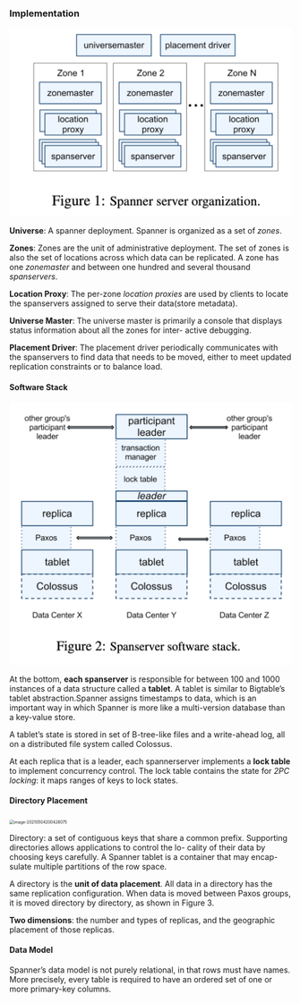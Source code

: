 ### Implementation

<img src="Spanner.assets/image-20210504191035361.png" alt="image-20210504191035361" style="zoom:50%;" />

**Universe**: A spanner deployment. Spanner is organized as a set of *zones*.

**Zones**: Zones are the unit of administrative deployment. The set of zones is also the set of locations across which data can be replicated. A zone has one *zonemaster* and between one hundred and several thousand *spanservers*.

**Location Proxy**: The per-zone *location proxies* are used by clients to locate the spanservers assigned to serve their data(store metadata).

**Universe Master**: The universe master is primarily a console that displays status information about all the zones for inter- active debugging.

**Placement Driver**: The placement driver periodically communicates with the spanservers to find data that needs to be moved, either to meet updated replication constraints or to balance load.



#### Software Stack

<img src="Spanner.assets/image-20210504193019069.png" alt="image-20210504193019069" style="zoom:50%;" />

At the bottom, **each spanserver** is responsible for between 100 and 1000 instances of a data structure called a **tablet**. A tablet is similar to Bigtable’s tablet abstraction.Spanner assigns timestamps to data, which is an important way in which Spanner is more like a multi-version database than a key-value store.

A tablet’s state is stored in set of B-tree-like files and a write-ahead log, all on a distributed file system called Colossus.

At each replica that is a leader, each spannerserver implements a **lock table** to implement concurrency control. The lock table contains the state for *2PC locking*: it maps ranges of keys to lock states.



#### Directory Placement

<img src="/Users/xiuwenli/Documents/dev_notes/back_end/distributed/Spanner.assets/image-20210504200428075.png" alt="image-20210504200428075" style="zoom:50%;" />

Directory: a set of contiguous keys that share a common prefix. Supporting directories allows applications to control the lo- cality of their data by choosing keys carefully. A Spanner tablet is a container that may encap- sulate multiple partitions of the row space.

A directory is the **unit of data placement**. All data in a directory has the same replication configuration. When data is moved between Paxos groups, it is moved directory by directory, as shown in Figure 3. 

**Two dimensions**: the number and types of replicas, and the geographic placement of those replicas.



#### Data Model

Spanner’s data model is not purely relational, in that rows must have names. More precisely, every table is required to have an ordered set of one or more primary-key columns.


